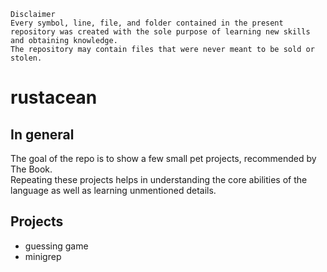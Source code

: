 ```
Disclaimer
Every symbol, line, file, and folder contained in the present repository was created with the sole purpose of learning new skills and obtaining knowledge.
The repository may contain files that were never meant to be sold or stolen.
```

# rustacean

## In general

The goal of the repo is to show a few small pet projects, recommended by The Book.<br>
Repeating these projects helps in understanding the core abilities of the language as well as learning unmentioned details.<br>

## Projects
- guessing game
- minigrep
